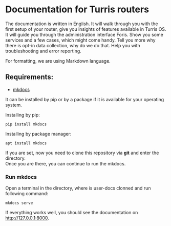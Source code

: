# Documentation for Turris routers

The documentation is written in English. It will walk through you with the first setup of your router, give you insights of features available in Turris OS. It will guide you through the administration interface Foris.
Show you some services and a few cases, which might come handy. Tell you more why there is opt-in data collection, why do we do that. Help you with troubleshooting and error reporting.

For formatting, we are using Markdown language.


## Requirements:

* [mkdocs](https://www.mkdocs.org/)

It can be installed by pip or by a package if it is available for your operating system.

Installing by pip:
```
pip install mkdocs
```

Installing by package manager:
```
apt install mkdocs
```

If you are set, now you need to clone this repository via **git** and enter the directory.  
Once you are there, you can continue to run the mkdocs.

### Run mkdocs

Open a terminal in the directory, where is user-docs clonned and run following command:
```
mkdocs serve
```

If everything works well, you should see the documentation on http://127.0.0.1:8000.
